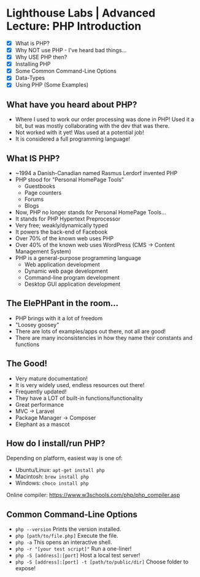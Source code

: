 # Lighthouse Labs | Advanced Lecture: PHP Introduction

* [X] What is PHP?
* [X] Why NOT use PHP - I've heard bad things...
* [X] Why USE PHP then?
* [X] Installing PHP
* [X] Some Common Command-Line Options
* [X] Data-Types
* [X] Using PHP (Some Examples)

## What have you heard about PHP?

* Where I used to work our order processing was done in PHP! Used it a bit, but was mostly collaborating with the dev that was there.
* Not worked with it yet! Was used at a potential job!
* It is considered a full programming language!

## What IS PHP?

* ~1994 a Danish-Canadian named Rasmus Lerdorf invented PHP
* PHP stood for "Personal HomePage Tools"
    * Guestbooks
    * Page counters
    * Forums
    * Blogs
* Now, PHP no longer stands for Personal HomePage Tools...
* It stands for PHP Hypertext Preprocessor
* Very free; weakly/dynamically typed
* It powers the back-end of Facebook
* Over 70% of the known web uses PHP
* Over 40% of the known web uses WordPress (CMS -> Content Management System)
* PHP is a general-purpose programming language
    * Web application development
    * Dynamic web page development
    * Command-line program development
    * Desktop GUI application development

## The ElePHPant in the room...

* PHP brings with it a lot of freedom
* "Loosey goosey"
* There are lots of examples/apps out there, not all are good!
* There are many inconsistencies in how they name their constants and functions

## The Good!

* Very mature documentation!
* It is very widely used, endless resources out there!
* Frequently updated!
* They have a LOT of built-in functions/functionality
* Great performance
* MVC -> Laravel
* Package Manager -> Composer
* Elephant as a mascot

## How do I install/run PHP?

Depending on platform, easiest way is one of:
* Ubuntu/Linux: `apt-get install php`
* Macintosh: `brew install php`
* Windows: `choco install php`

Online compiler: https://www.w3schools.com/php/php_compiler.asp

## Common Command-Line Options

* `php --version` Prints the version installed.
* `php [path/to/file.php]` Execute the file.
* `php -a` This opens an interactive shell.
* `php -r "[your test script]"` Run a one-liner!
* `php -S [address]:[port]` Host a local test server!
* `php -S [address]:[port] -t [path/to/public/dir]` Choose folder to expose!


